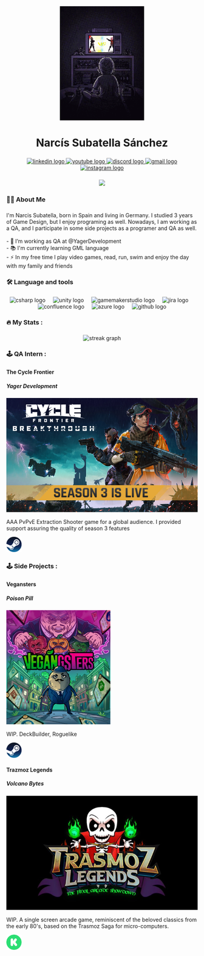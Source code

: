 <div align="center">
  <img height="300" src="https://github.com/NarcisSubatella/NarcisSubatella/blob/main/mix-mob-tv-games.gif"  />
</div>

###

<h1 align="center">Narcís Subatella Sánchez</h1>

###

<div align="center">
  <a href="https://www.linkedin.com/in/narcis-subatella/">
    <img src="https://img.shields.io/static/v1?message=LinkedIn&logo=linkedin&label=&color=0077B5&logoColor=white&labelColor=&style=for-the-badge" height="25" alt="linkedin logo" />
  </a>
  <a href="https://www.youtube.com/channel/UCsYajZrutLsK5zfWfgPVEyA">
    <img src="https://img.shields.io/static/v1?message=Youtube&logo=youtube&label=&color=FF0000&logoColor=white&labelColor=&style=for-the-badge" height="25" alt="youtube logo" />
  </a>
  <a href="https://discord.com/users/Sisu#2461">
    <img src="https://img.shields.io/static/v1?message=Discord&logo=discord&label=&color=7289DA&logoColor=white&labelColor=&style=for-the-badge" height="25" alt="discord logo" />
  </a>
 <a href="mailto:nsubatella@gmail.com">
    <img src="https://img.shields.io/static/v1?message=Gmail&logo=gmail&label=&color=D14836&logoColor=white&labelColor=&style=for-the-badge" height="25" alt="gmail logo" />
  </a>
  <a href="https://www.instagram.com/narcis_subatella/">
    <img src="https://img.shields.io/static/v1?message=Instagram&logo=instagram&label=&color=E4405F&logoColor=white&labelColor=&style=for-the-badge" height="25" alt="instagram logo" />
  </a>
</div>

###

<div align="center">
  <img src="https://visitor-badge.laobi.icu/badge?page_id=NarcisSubatella.NarcisSubatella&"  />
</div>

###

<h3 align="left">👩‍💻  About Me</h3>

###

<p align="left">I'm Narcis Subatella, born in Spain and living in Germany. I studied 3 years of Game Design, but I enjoy programing as well. Nowadays, I am working as a QA, and I participate in some side projects as a programer and QA as well.<br><br>- 🔭 I’m working as QA at @YagerDevelopment<br>- 📚 I'm currently learning GML language<br>- ⚡ In my free time I play video games, read, run, swim and enjoy the day with my family and friends</p>

###

<h3 align="left">🛠 Language and tools</h3>

###

<div align="center">
  <img src="https://cdn.jsdelivr.net/gh/devicons/devicon/icons/csharp/csharp-original.svg" height="40" alt="csharp logo"  />
  <img width="12" />
  <img src="https://cdn.simpleicons.org/unity/FFFFFF" height="40" alt="unity logo"  />
  <img width="12" />
  <img src="https://skillicons.dev/icons?i=gamemakerstudio" height="40" alt="gamemakerstudio logo"  />
  <img width="12" />
  <img src="https://cdn.jsdelivr.net/gh/devicons/devicon/icons/jira/jira-original.svg" height="40" alt="jira logo"  />
  <img width="12" />
  <img src="https://cdn.jsdelivr.net/gh/devicons/devicon/icons/confluence/confluence-original.svg" height="40" alt="confluence logo"  />
  <img width="12" />
  <img src="https://cdn.jsdelivr.net/gh/devicons/devicon/icons/azure/azure-original.svg" height="40" alt="azure logo"  />
  <img width="12" />
  <img src="https://skillicons.dev/icons?i=github" height="40" alt="github logo"  />
</div>

###

<h3 align="left">🔥   My Stats :</h3>

###

<div align="center">
  <img src="https://streak-stats.demolab.com?user=NarcisSubatella&locale=en&mode=daily&theme=dark&hide_border=false&border_radius=5&order=3" height="220" alt="streak graph"  />
</div>

###

<h3 align="left">🕹   QA Intern :</h3>

###
<div align="left">
  <h4>The Cycle Frontier</h4>
  <h5>Yager Development</h5>
  <img height="300" src="https://github.com/NarcisSubatella/NarcisSubatella/blob/main/TCF_S3.jpeg" />
  <p>AAA PvPvE Extraction Shooter game for a global audience. I provided support assuring the quality of season 3 features</p>
   <a href="https://store.steampowered.com/app/868270/The_Cycle_Frontier/">
    <img src="https://github.com/NarcisSubatella/NarcisSubatella/blob/main/Steam.png" height="40" alt="steam logo" />
  </a>
</div>

###

<h3 align="left">🕹   Side Projects :</h3>

###
<div align="left">
  <h4>Vegansters</h4>
  <h5>Poison Pill</h5>
  <img height="300" src="https://github.com/NarcisSubatella/NarcisSubatella/blob/main/Veganster.jpeg" />
  <p>WIP. DeckBuilder, Roguelike</p>
   <a href="https://store.steampowered.com/app/2449390/Vegangsters/">
    <img src="https://github.com/NarcisSubatella/NarcisSubatella/blob/main/Steam.png" height="40" alt="steam logo" />
  </a>
</div>

<div align="left">
  <h4>Trazmoz Legends</h4>
  <h5>Volcano Bytes</h5>
  <img height="300" src="https://github.com/NarcisSubatella/NarcisSubatella/blob/main/TrasmozLegends.jpg" />
  <p>WIP. A single screen arcade game, reminiscent of the beloved classics from the early 80's, based on the Trasmoz Saga for micro-computers.</p>
  <a href="https://www.kickstarter.com/projects/volcanobytes/trasmoz-legends-retro-arcade-game?ref=thanks-tweet">
    <img src="https://github.com/NarcisSubatella/NarcisSubatella/blob/main/kickstarter_logo.png" height="40" alt="steam logo" />
  </a>
</div>


###

